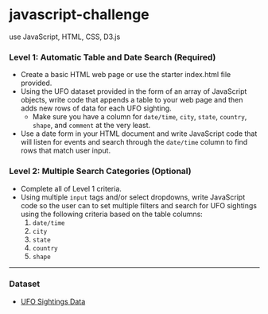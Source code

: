 # javascript-challenge
use JavaScript, HTML, CSS, D3.js

### Level 1: Automatic Table and Date Search (Required)
* Create a basic HTML web page or use the starter index.html file provided.
* Using the UFO dataset provided in the form of an array of JavaScript objects, write code that appends a table to your web page and then adds new rows of data for each UFO sighting.
  * Make sure you have a column for `date/time`, `city`, `state`, `country`, `shape`, and `comment` at the very least.
* Use a date form in your HTML document and write JavaScript code that will listen for events and search through the `date/time` column to find rows that match user input.


### Level 2: Multiple Search Categories (Optional)
* Complete all of Level 1 criteria.
* Using multiple `input` tags and/or select dropdowns, write JavaScript code so the user can to set multiple filters and search for UFO sightings using the following criteria based on the table columns:
  1. `date/time`
  2. `city`
  3. `state`
  4. `country`
  5. `shape`

- - -

### Dataset
* [UFO Sightings Data](UFO-level-1/StarterCode/static/js/data.js)
